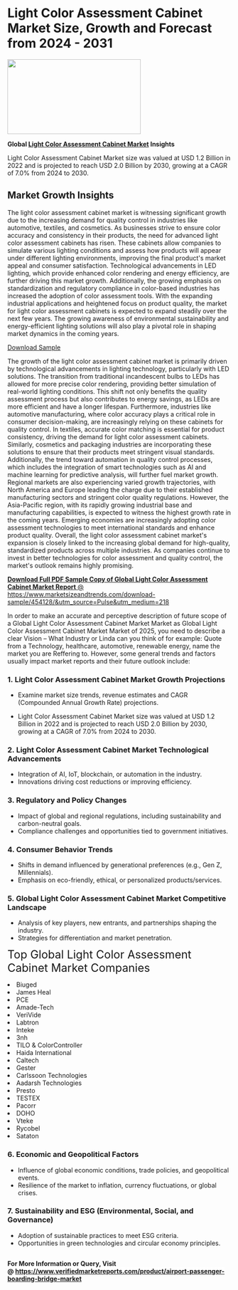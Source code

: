 <H1>Light Color Assessment Cabinet Market Size, Growth and Forecast from 2024 - 2031</H1><img class="aligncenter size-medium wp-image-584254" src="https://thirdeyenews.in/wp-content/uploads/2024/09/Global-Market-Research-300x168.jpeg" alt="" width="300" height="168" /><p><strong>Global&nbsp;<a href="https://www.marketsizeandtrends.com/download-sample/454128/&amp;utm_source=Pulse&amp;utm_medium=218">Light Color Assessment Cabinet Market</a> Insights</strong></p><p>Light Color Assessment Cabinet Market size was valued at USD 1.2 Billion in 2022 and is projected to reach USD 2.0 Billion by 2030, growing at a CAGR of 7.0% from 2024 to 2030.</p><p><h2>Market Growth Insights</h2> <p>The light color assessment cabinet market is witnessing significant growth due to the increasing demand for quality control in industries like automotive, textiles, and cosmetics. As businesses strive to ensure color accuracy and consistency in their products, the need for advanced light color assessment cabinets has risen. These cabinets allow companies to simulate various lighting conditions and assess how products will appear under different lighting environments, improving the final product's market appeal and consumer satisfaction. Technological advancements in LED lighting, which provide enhanced color rendering and energy efficiency, are further driving this market growth. Additionally, the growing emphasis on standardization and regulatory compliance in color-based industries has increased the adoption of color assessment tools. With the expanding industrial applications and heightened focus on product quality, the market for light color assessment cabinets is expected to expand steadily over the next few years. The growing awareness of environmental sustainability and energy-efficient lighting solutions will also play a pivotal role in shaping market dynamics in the coming years.</p> <p><a href="#">Download Sample</a></p> <p>The growth of the light color assessment cabinet market is primarily driven by technological advancements in lighting technology, particularly with LED solutions. The transition from traditional incandescent bulbs to LEDs has allowed for more precise color rendering, providing better simulation of real-world lighting conditions. This shift not only benefits the quality assessment process but also contributes to energy savings, as LEDs are more efficient and have a longer lifespan. Furthermore, industries like automotive manufacturing, where color accuracy plays a critical role in consumer decision-making, are increasingly relying on these cabinets for quality control. In textiles, accurate color matching is essential for product consistency, driving the demand for light color assessment cabinets. Similarly, cosmetics and packaging industries are incorporating these solutions to ensure that their products meet stringent visual standards. Additionally, the trend toward automation in quality control processes, which includes the integration of smart technologies such as AI and machine learning for predictive analysis, will further fuel market growth. Regional markets are also experiencing varied growth trajectories, with North America and Europe leading the charge due to their established manufacturing sectors and stringent color quality regulations. However, the Asia-Pacific region, with its rapidly growing industrial base and manufacturing capabilities, is expected to witness the highest growth rate in the coming years. Emerging economies are increasingly adopting color assessment technologies to meet international standards and enhance product quality. Overall, the light color assessment cabinet market's expansion is closely linked to the increasing global demand for high-quality, standardized products across multiple industries. As companies continue to invest in better technologies for color assessment and quality control, the market's outlook remains highly promising.</p> <p><a href="#"></p><p><span class=""><strong>Download Full PDF Sample Copy of Global Light Color Assessment Cabinet Market Report</strong> @ <a href="https://www.marketsizeandtrends.com/download-sample/454128/&amp;utm_source=Pulse&amp;utm_medium=218" target="_blank">https://www.marketsizeandtrends.com/download-sample/454128/&amp;utm_source=Pulse&amp;utm_medium=218</a></span></p><p>In order to make an accurate and perceptive description of future scope of a Global&nbsp;Light Color Assessment Cabinet Market Market as Global&nbsp;Light Color Assessment Cabinet Market Market of 2025, you need to describe a clear Vision &ndash; What Industry or Linda can you think of for example: Quote from a Technology, healthcare, automotive, renewable energy, name the market you are Reffering to. However, some general trends and factors usually impact market reports and their future outlook include:</p><h3>1.&nbsp;<strong>Light Color Assessment Cabinet Market Growth Projections</strong></h3><ul><li>Examine market size trends, revenue estimates and CAGR (Compounded Annual Growth Rate) projections.</li><li><p>Light Color Assessment Cabinet Market size was valued at USD 1.2 Billion in 2022 and is projected to reach USD 2.0 Billion by 2030, growing at a CAGR of 7.0% from 2024 to 2030.</p></li></ul><h3>2.&nbsp;<strong>Light Color Assessment Cabinet Market Technological Advancements</strong></h3><ul><li>Integration of AI, IoT, blockchain, or automation in the industry.</li><li>Innovations driving cost reductions or improving efficiency.</li></ul><h3>3.&nbsp;<strong>Regulatory and Policy Changes</strong></h3><ul><li>Impact of global and regional regulations, including sustainability and carbon-neutral goals.</li><li>Compliance challenges and opportunities tied to government initiatives.</li></ul><h3>4.&nbsp;<strong>Consumer Behavior Trends</strong></h3><ul><li>Shifts in demand influenced by generational preferences (e.g., Gen Z, Millennials).</li><li>Emphasis on eco-friendly, ethical, or personalized products/services.</li></ul><h3>5.&nbsp;<strong>Global Light Color Assessment Cabinet Market Competitive Landscape</strong></h3><ul><li>Analysis of key players, new entrants, and partnerships shaping the industry.</li><li>Strategies for differentiation and market penetration.</li></ul><p data-pm-slice="1 1 []"><span style="color: inherit; font-family: inherit; font-size: 25px;">Top Global Light Color Assessment Cabinet Market Companies</span></p><div class="" data-test-id=""><p><li>Biuged</li><li> James Heal</li><li> PCE</li><li> Amade-Tech</li><li> VeriVide</li><li> Labtron</li><li> Inteke</li><li> 3nh</li><li> TILO & ColorController</li><li> Haida International</li><li> Caltech</li><li> Gester</li><li> Carlssoon Technologies</li><li> Aadarsh Technologies</li><li> Presto</li><li> TESTEX</li><li> Pacorr</li><li> DOHO</li><li> Vteke</li><li> Rycobel</li><li> Sataton</li></p></div><h3>6.&nbsp;<strong>Economic and Geopolitical Factors</strong></h3><ul><li>Influence of global economic conditions, trade policies, and geopolitical events.</li><li>Resilience of the market to inflation, currency fluctuations, or global crises.</li></ul><h3>7.&nbsp;<strong>Sustainability and ESG (Environmental, Social, and Governance)</strong></h3><ul><li>Adoption of sustainable practices to meet ESG criteria.</li><li>Opportunities in green technologies and circular economy principles.</li></ul><h2><strong style="font-size: 14px;">For More Information or Query, Visit @&nbsp;</strong><a style="background-color: #ffffff; font-size: 14px;" href="https://www.marketsizeandtrends.com/report/light-color-assessment-cabinet-market/" target="_blank">https://www.verifiedmarketreports.com/product/airport-passenger-boarding-bridge-market</a></h2>
